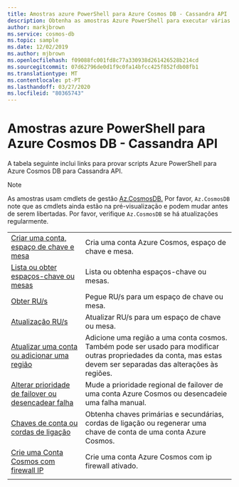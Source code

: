 ```yaml
---
title: Amostras azure PowerShell para Azure Cosmos DB - Cassandra API
description: Obtenha as amostras Azure PowerShell para executar várias tarefas comuns nas contas da API da Azure Cosmos DB Cassandra
author: markjbrown
ms.service: cosmos-db
ms.topic: sample
ms.date: 12/02/2019
ms.author: mjbrown
ms.openlocfilehash: f09088fc001fd8c77a330938d261426528b214cd
ms.sourcegitcommit: 07d62796de0d1f9c0fa14bfcc425f852fdb08fb1
ms.translationtype: MT
ms.contentlocale: pt-PT
ms.lasthandoff: 03/27/2020
ms.locfileid: "80365743"
---
```

# <a name="azure-powershell-samples-for-azure-cosmos-db---cassandra-api"></a>Amostras azure PowerShell para Azure Cosmos DB - Cassandra API

A tabela seguinte inclui links para provar scripts Azure PowerShell para Azure Cosmos DB para Cassandra API.

> [!NOTE]
> As amostras usam cmdlets de gestão [Az.CosmosDB.](https://docs.microsoft.com/powershell/module/az.cosmosdb) Por favor, `Az.CosmosDB` note que as cmdlets ainda estão na pré-visualização e podem mudar antes de serem libertadas. Por favor, verifique `Az.CosmosDB` se há atualizações regularmente.

| | |
|---|---|
|[Criar uma conta, espaço de chave e mesa](scripts/powershell/cassandra/ps-cassandra-create.md?toc=%2fpowershell%2fmodule%2ftoc.json)| Cria uma conta Azure Cosmos, espaço de chave e mesa. |
|[Lista ou obter espaços-chave ou mesas](scripts/powershell/cassandra/ps-cassandra-list-get.md?toc=%2fpowershell%2fmodule%2ftoc.json)| Lista ou obtenha espaços-chave ou mesas. |
|[Obter RU/s](scripts/powershell/cassandra/ps-cassandra-ru-get.md?toc=%2fpowershell%2fmodule%2ftoc.json)| Pegue RU/s para um espaço de chave ou mesa. |
|[Atualização RU/s](scripts/powershell/cassandra/ps-cassandra-ru-update.md?toc=%2fpowershell%2fmodule%2ftoc.json)| Atualizar RU/s para um espaço de chave ou mesa. |
|[Atualizar uma conta ou adicionar uma região](scripts/powershell/common/ps-account-update.md?toc=%2fpowershell%2fmodule%2ftoc.json)| Adicione uma região a uma conta cosmos. Também pode ser usado para modificar outras propriedades da conta, mas estas devem ser separadas das alterações às regiões. |
|[Alterar prioridade de failover ou desencadear falha](scripts/powershell/common/ps-account-failover-priority-update.md?toc=%2fpowershell%2fmodule%2ftoc.json)| Mude a prioridade regional de failover de uma conta Azure Cosmos ou desencadeie uma falha manual. |
|[Chaves de conta ou cordas de ligação](scripts/powershell/common/ps-account-keys-connection-strings.md?toc=%2fpowershell%2fmodule%2ftoc.json)| Obtenha chaves primárias e secundárias, cordas de ligação ou regenerar uma chave de conta de uma conta Azure Cosmos. |
|[Crie uma Conta Cosmos com firewall IP](scripts/powershell/common/ps-account-firewall-create.md?toc=%2fpowershell%2fmodule%2ftoc.json)| Crie uma conta Azure Cosmos com ip firewall ativado. |
|||
